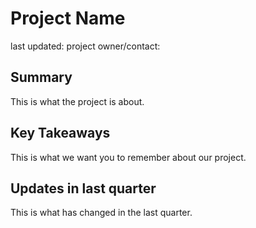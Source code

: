 # Project Name

last updated: 
project owner/contact: 

## Summary

This is what the project is about.

## Key Takeaways

This is what we want you to remember about our project.

## Updates in last quarter

This is what has changed in the last quarter.